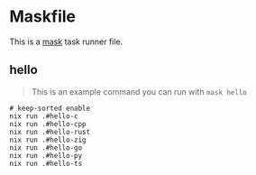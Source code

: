 # Maskfile

This is a [mask](https://github.com/jacobdeichert/mask) task runner file.

## hello

> This is an example command you can run with `mask hello`

```nu
# keep-sorted enable
nix run .#hello-c
nix run .#hello-cpp
nix run .#hello-rust
nix run .#hello-zig
nix run .#hello-go
nix run .#hello-py
nix run .#hello-ts
```
